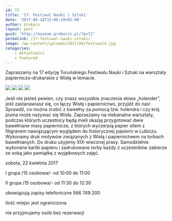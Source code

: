 ```yaml
---
id: 72
title: '17. Festiwal Nauki i Sztuki'
date: '2017-04-18T15:06:19+02:00'
author: drukarz
layout: post
guid: 'http://muzeum.grebocin.pl/?p=72'
permalink: /17-festiwal-nauki-sztuki/
image: /wp-content/uploads/2017/04/festiwal4.jpg
categories:
    - Aktualności
    - Featured
---
```


Zapraszamy na 17 edycję Toruńskiego Festiwalu Nauki i Sztuki na warsztaty papierniczo-drukarskie z Wisłą w temacie.

![](http://muzeum.grebocin.pl/wp-content/uploads/2017/04/festiwal2-300x169.jpg) ![](http://muzeum.grebocin.pl/wp-content/uploads/2017/04/festiwal4-300x169.jpg) ![](http://muzeum.grebocin.pl/wp-content/uploads/2017/04/festiwal5-300x169.jpg) ![](http://muzeum.grebocin.pl/wp-content/uploads/2017/04/festiwal-1-300x169.jpg)

Jeśli nie jesteś pewien, czy znasz wszystkie znaczenia słowa „holender”, jeśli zastanawiasz się, co łączy Wisłę i papiernictwo, przyjdź do nas! Sprawdź, co można zrobić z bawełny za pomocą tzw. holendra i czy krój pisma może nazywać się Wisła. Zapraszamy na niebanalne warsztaty, podczas których uczestnicy będą mieli okazję przygotować dwie bawełniane masy papiernicze, z których wyczerpią papier sitem z filigranem nawiązującym wyglądem do historycznej papierni w Lubiczu. Wykonamy druk motywów związanych z Wisłą i papiernictwem na torbach bawełnianych. Do druku użyjemy XIX-wiecznej prasy. Samodzielnie wykonane kartki papieru i zadrukowane torby każdy z uczestników zabierze ze sobą jako pamiątkę z wyjątkowych zajęć.

sobota, 22 kwietnia 2017

I grupa /15 osobowa/- od 10:00 do 11:00

II grupa /15 osobowa/- od 11:30 do 12:30

obowiązują zapisy telefoniczne 566 749 200

ilość miejsc jest ograniczona

nie przyjmujemy osób bez rezerwacji